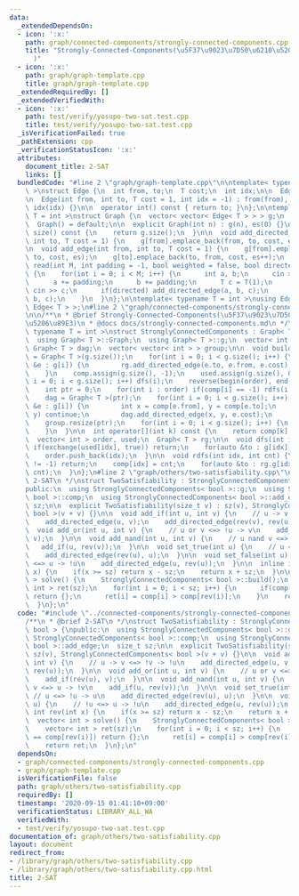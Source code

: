 ```yaml
---
data:
  _extendedDependsOn:
  - icon: ':x:'
    path: graph/connected-components/strongly-connected-components.cpp
    title: "Strongly-Connected-Components(\u5F37\u9023\u7D50\u6210\u5206\u5206\u89E3\
      )"
  - icon: ':x:'
    path: graph/graph-template.cpp
    title: graph/graph-template.cpp
  _extendedRequiredBy: []
  _extendedVerifiedWith:
  - icon: ':x:'
    path: test/verify/yosupo-two-sat.test.cpp
    title: test/verify/yosupo-two-sat.test.cpp
  _isVerificationFailed: true
  _pathExtension: cpp
  _verificationStatusIcon: ':x:'
  attributes:
    document_title: 2-SAT
    links: []
  bundledCode: "#line 2 \"graph/graph-template.cpp\"\n\ntemplate< typename T = int\
    \ >\nstruct Edge {\n  int from, to;\n  T cost;\n  int idx;\n\n  Edge() = default;\n\
    \n  Edge(int from, int to, T cost = 1, int idx = -1) : from(from), to(to), cost(cost),\
    \ idx(idx) {}\n\n  operator int() const { return to; }\n};\n\ntemplate< typename\
    \ T = int >\nstruct Graph {\n  vector< vector< Edge< T > > > g;\n  int es;\n\n\
    \  Graph() = default;\n\n  explicit Graph(int n) : g(n), es(0) {}\n\n  size_t\
    \ size() const {\n    return g.size();\n  }\n\n  void add_directed_edge(int from,\
    \ int to, T cost = 1) {\n    g[from].emplace_back(from, to, cost, es++);\n  }\n\
    \n  void add_edge(int from, int to, T cost = 1) {\n    g[from].emplace_back(from,\
    \ to, cost, es);\n    g[to].emplace_back(to, from, cost, es++);\n  }\n\n  void\
    \ read(int M, int padding = -1, bool weighted = false, bool directed = false)\
    \ {\n    for(int i = 0; i < M; i++) {\n      int a, b;\n      cin >> a >> b;\n\
    \      a += padding;\n      b += padding;\n      T c = T(1);\n      if(weighted)\
    \ cin >> c;\n      if(directed) add_directed_edge(a, b, c);\n      else add_edge(a,\
    \ b, c);\n    }\n  }\n};\n\ntemplate< typename T = int >\nusing Edges = vector<\
    \ Edge< T > >;\n#line 2 \"graph/connected-components/strongly-connected-components.cpp\"\
    \n\n/**\n * @brief Strongly-Connected-Components(\u5F37\u9023\u7D50\u6210\u5206\
    \u5206\u89E3)\n * @docs docs/strongly-connected-components.md\n */\ntemplate<\
    \ typename T = int >\nstruct StronglyConnectedComponents : Graph< T > {\npublic:\n\
    \  using Graph< T >::Graph;\n  using Graph< T >::g;\n  vector< int > comp;\n \
    \ Graph< T > dag;\n  vector< vector< int > > group;\n\n  void build() {\n    rg\
    \ = Graph< T >(g.size());\n    for(int i = 0; i < g.size(); i++) {\n      for(auto\
    \ &e : g[i]) {\n        rg.add_directed_edge(e.to, e.from, e.cost);\n      }\n\
    \    }\n    comp.assign(g.size(), -1);\n    used.assign(g.size(), 0);\n    for(int\
    \ i = 0; i < g.size(); i++) dfs(i);\n    reverse(begin(order), end(order));\n\
    \    int ptr = 0;\n    for(int i : order) if(comp[i] == -1) rdfs(i, ptr), ptr++;\n\
    \    dag = Graph< T >(ptr);\n    for(int i = 0; i < g.size(); i++) {\n      for(auto\
    \ &e : g[i]) {\n        int x = comp[e.from], y = comp[e.to];\n        if(x ==\
    \ y) continue;\n        dag.add_directed_edge(x, y, e.cost);\n      }\n    }\n\
    \    group.resize(ptr);\n    for(int i = 0; i < g.size(); i++) {\n      group[comp[i]].emplace_back(i);\n\
    \    }\n  }\n\n  int operator[](int k) const {\n    return comp[k];\n  }\n\nprivate:\n\
    \  vector< int > order, used;\n  Graph< T > rg;\n\n  void dfs(int idx) {\n   \
    \ if(exchange(used[idx], true)) return;\n    for(auto &to : g[idx]) dfs(to);\n\
    \    order.push_back(idx);\n  }\n\n  void rdfs(int idx, int cnt) {\n    if(comp[idx]\
    \ != -1) return;\n    comp[idx] = cnt;\n    for(auto &to : rg.g[idx]) rdfs(to,\
    \ cnt);\n  }\n};\n#line 2 \"graph/others/two-satisfiability.cpp\"\n\n/**\n * @brief\
    \ 2-SAT\n */\nstruct TwoSatisfiability : StronglyConnectedComponents< bool > {\n\
    public:\n  using StronglyConnectedComponents< bool >::g;\n  using StronglyConnectedComponents<\
    \ bool >::comp;\n  using StronglyConnectedComponents< bool >::add_edge;\n  size_t\
    \ sz;\n\n  explicit TwoSatisfiability(size_t v) : sz(v), StronglyConnectedComponents<\
    \ bool >(v + v) {}\n\n  void add_if(int u, int v) {\n    // u -> v <=> !v -> !u\n\
    \    add_directed_edge(u, v);\n    add_directed_edge(rev(v), rev(u));\n  }\n\n\
    \  void add_or(int u, int v) {\n    // u or v <=> !u -> v\n    add_if(rev(u),\
    \ v);\n  }\n\n  void add_nand(int u, int v) {\n    // u nand v <=> u -> !v\n \
    \   add_if(u, rev(v));\n  }\n\n  void set_true(int u) {\n    // u <=> !u -> u\n\
    \    add_directed_edge(rev(u), u);\n  }\n\n  void set_false(int u) {\n    // !u\
    \ <=> u -> !u\n    add_directed_edge(u, rev(u));\n  }\n\n  inline int rev(int\
    \ x) {\n    if(x >= sz) return x - sz;\n    return x + sz;\n  }\n\n  vector< int\
    \ > solve() {\n    StronglyConnectedComponents< bool >::build();\n    vector<\
    \ int > ret(sz);\n    for(int i = 0; i < sz; i++) {\n      if(comp[i] == comp[rev(i)])\
    \ return {};\n      ret[i] = comp[i] > comp[rev(i)];\n    }\n    return ret;\n\
    \  }\n};\n"
  code: "#include \"../connected-components/strongly-connected-components.cpp\"\n\n\
    /**\n * @brief 2-SAT\n */\nstruct TwoSatisfiability : StronglyConnectedComponents<\
    \ bool > {\npublic:\n  using StronglyConnectedComponents< bool >::g;\n  using\
    \ StronglyConnectedComponents< bool >::comp;\n  using StronglyConnectedComponents<\
    \ bool >::add_edge;\n  size_t sz;\n\n  explicit TwoSatisfiability(size_t v) :\
    \ sz(v), StronglyConnectedComponents< bool >(v + v) {}\n\n  void add_if(int u,\
    \ int v) {\n    // u -> v <=> !v -> !u\n    add_directed_edge(u, v);\n    add_directed_edge(rev(v),\
    \ rev(u));\n  }\n\n  void add_or(int u, int v) {\n    // u or v <=> !u -> v\n\
    \    add_if(rev(u), v);\n  }\n\n  void add_nand(int u, int v) {\n    // u nand\
    \ v <=> u -> !v\n    add_if(u, rev(v));\n  }\n\n  void set_true(int u) {\n   \
    \ // u <=> !u -> u\n    add_directed_edge(rev(u), u);\n  }\n\n  void set_false(int\
    \ u) {\n    // !u <=> u -> !u\n    add_directed_edge(u, rev(u));\n  }\n\n  inline\
    \ int rev(int x) {\n    if(x >= sz) return x - sz;\n    return x + sz;\n  }\n\n\
    \  vector< int > solve() {\n    StronglyConnectedComponents< bool >::build();\n\
    \    vector< int > ret(sz);\n    for(int i = 0; i < sz; i++) {\n      if(comp[i]\
    \ == comp[rev(i)]) return {};\n      ret[i] = comp[i] > comp[rev(i)];\n    }\n\
    \    return ret;\n  }\n};\n"
  dependsOn:
  - graph/connected-components/strongly-connected-components.cpp
  - graph/graph-template.cpp
  isVerificationFile: false
  path: graph/others/two-satisfiability.cpp
  requiredBy: []
  timestamp: '2020-09-15 01:41:10+09:00'
  verificationStatus: LIBRARY_ALL_WA
  verifiedWith:
  - test/verify/yosupo-two-sat.test.cpp
documentation_of: graph/others/two-satisfiability.cpp
layout: document
redirect_from:
- /library/graph/others/two-satisfiability.cpp
- /library/graph/others/two-satisfiability.cpp.html
title: 2-SAT
---
```

